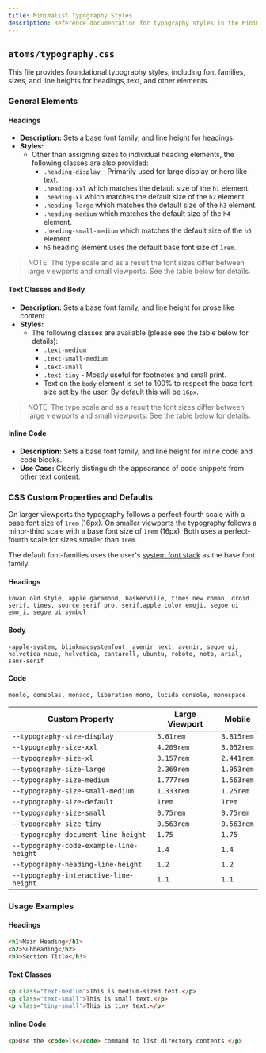 ```yaml
---
title: Minimalist Typography Styles
description: Reference documentation for typography styles in the Minimalist CSS library.
---
```


## `atoms/typography.css`

This file provides foundational typography styles, including font families, sizes, and line heights for headings, text, and other elements.

### General Elements

#### Headings

- **Description:** Sets a base font family, and line height for headings.
- **Styles:**
  - Other than assigning sizes to individual heading elements, the following classes are also provided:
    - `.heading-display` - Primarily used for large display or hero like text.
    - `.heading-xxl` which matches the default size of the `h1` element.
    - `.heading-xl` which matches the default size of the `h2` element.
    - `.heading-large` which matches the default size of the `h3` element.
    - `.heading-medium` which matches the default size of the `h4` element.
    - `.heading-small-medium` which matches the default size of the `h5` element.
    - `h6` heading element uses the default base font size of `1rem`.

> NOTE: The type scale and as a result the font sizes differ between large viewports and small viewports. See the table below for details.

#### Text Classes and Body

- **Description:** Sets a base font family, and line height for prose like content.
- **Styles:**
  - The following classes are available (please see the table below for details):
    - `.text-medium`
    - `.text-small-medium`
    - `.text-small`
    - `.text-tiny` - Mostly useful for footnotes and small print.
    - Text on the `body` element is set to 100% to respect the base font size set by the user. By default this will be `16px`.

> NOTE: The type scale and as a result the font sizes differ between large viewports and small viewports. See the table below for details.

#### Inline Code

- **Description:** Sets a base font family, and line height for inline code and code blocks.
- **Use Case:** Clearly distinguish the appearance of code snippets from other text content.

### CSS Custom Properties and Defaults

On larger viewports the typography follows a perfect-fourth scale with a base font size of `1rem` (16px). On smaller viewports the typography follows a minor-third scale with a base font size of `1rem` (16px). Both uses a perfect-fourth scale for sizes smaller than `1rem`.

The default font-families uses the user's [system font stack](https://systemfontstack.com/) as the base font family.

#### Headings

`iowan old style, apple garamond, baskerville, times new roman, droid serif, times, source serif pro, serif,apple color emoji, segoe ui emoji, segoe ui symbol`

#### Body

`-apple-system, blinkmacsystemfont, avenir next, avenir, segoe ui, helvetica neue, helvetica, cantarell, ubuntu, roboto, noto, arial, sans-serif`

#### Code

`menlo, consolas, monaco, liberation mono, lucida console, monospace`

| Custom Property                         | Large Viewport | Mobile     |
| --------------------------------------- | -------------- | ---------- |
| `--typography-size-display`             | `5.61rem`      | `3.815rem` |
| `--typography-size-xxl`                 | `4.209rem`     | `3.052rem` |
| `--typography-size-xl`                  | `3.157rem`     | `2.441rem` |
| `--typography-size-large`               | `2.369rem`     | `1.953rem` |
| `--typography-size-medium`              | `1.777rem`     | `1.563rem` |
| `--typography-size-small-medium`        | `1.333rem`     | `1.25rem`  |
| `--typography-size-default`             | `1rem`         | `1rem`     |
| `--typography-size-small`               | `0.75rem`      | `0.75rem`  |
| `--typography-size-tiny`                | `0.563rem`     | `0.563rem` |
| `--typography-document-line-height`     | `1.75`         | `1.75`     |
| `--typography-code-example-line-height` | `1.4`          | `1.4`      |
| `--typography-heading-line-height`      | `1.2`          | `1.2`      |
| `--typography-interactive-line-height`  | `1.1`          | `1.1`      |

### Usage Examples

#### Headings

```html
<h1>Main Heading</h1>
<h2>Subheading</h2>
<h3>Section Title</h3>
```

#### Text Classes

```html
<p class="text-medium">This is medium-sized text.</p>
<p class="text-small">This is small text.</p>
<p class="tiny-small">This is tiny text.</p>
```

#### Inline Code

```html
<p>Use the <code>ls</code> command to list directory contents.</p>
```
